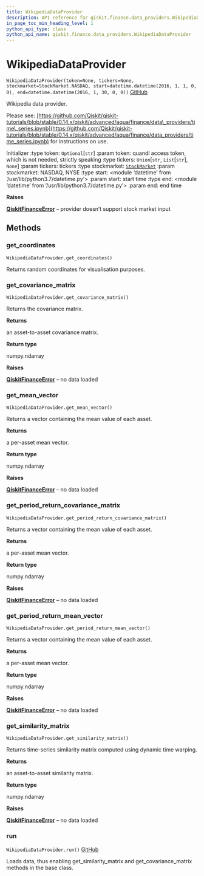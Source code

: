 ```yaml
---
title: WikipediaDataProvider
description: API reference for qiskit.finance.data_providers.WikipediaDataProvider
in_page_toc_min_heading_level: 1
python_api_type: class
python_api_name: qiskit.finance.data_providers.WikipediaDataProvider
---
```


# WikipediaDataProvider

<span id="qiskit.finance.data_providers.WikipediaDataProvider" />

`WikipediaDataProvider(token=None, tickers=None, stockmarket=StockMarket.NASDAQ, start=datetime.datetime(2016, 1, 1, 0, 0), end=datetime.datetime(2016, 1, 30, 0, 0))` [GitHub](https://github.com/qiskit-community/qiskit-aqua/tree/stable/0.7/qiskit/finance/data_providers/wikipedia_data_provider.py "view source code")

Wikipedia data provider.

Please see: [https://github.com/Qiskit/qiskit-tutorials/blob/stable/0.14.x/qiskit/advanced/aqua/finance/data\_providers/time\_series.ipynb](https://github.com/Qiskit/qiskit-tutorials/blob/stable/0.14.x/qiskit/advanced/aqua/finance/data_providers/time_series.ipynb) for instructions on use.

Initializer :type token: `Optional`\[`str`] :param token: quandl access token, which is not needed, strictly speaking :type tickers: `Union`\[`str`, `List`\[`str`], `None`] :param tickers: tickers :type stockmarket: [`StockMarket`](qiskit.finance.data_providers.StockMarket "qiskit.finance.data_providers._base_data_provider.StockMarket") :param stockmarket: NASDAQ, NYSE :type start: \<module ‘datetime’ from ‘/usr/lib/python3.7/datetime.py’> :param start: start time :type end: \<module ‘datetime’ from ‘/usr/lib/python3.7/datetime.py’> :param end: end time

**Raises**

[**QiskitFinanceError**](qiskit.finance.QiskitFinanceError "qiskit.finance.QiskitFinanceError") – provider doesn’t support stock market input

## Methods

### get\_coordinates

<span id="qiskit.finance.data_providers.WikipediaDataProvider.get_coordinates" />

`WikipediaDataProvider.get_coordinates()`

Returns random coordinates for visualisation purposes.

### get\_covariance\_matrix

<span id="qiskit.finance.data_providers.WikipediaDataProvider.get_covariance_matrix" />

`WikipediaDataProvider.get_covariance_matrix()`

Returns the covariance matrix.

**Returns**

an asset-to-asset covariance matrix.

**Return type**

numpy.ndarray

**Raises**

[**QiskitFinanceError**](qiskit.finance.QiskitFinanceError "qiskit.finance.QiskitFinanceError") – no data loaded

### get\_mean\_vector

<span id="qiskit.finance.data_providers.WikipediaDataProvider.get_mean_vector" />

`WikipediaDataProvider.get_mean_vector()`

Returns a vector containing the mean value of each asset.

**Returns**

a per-asset mean vector.

**Return type**

numpy.ndarray

**Raises**

[**QiskitFinanceError**](qiskit.finance.QiskitFinanceError "qiskit.finance.QiskitFinanceError") – no data loaded

### get\_period\_return\_covariance\_matrix

<span id="qiskit.finance.data_providers.WikipediaDataProvider.get_period_return_covariance_matrix" />

`WikipediaDataProvider.get_period_return_covariance_matrix()`

Returns a vector containing the mean value of each asset.

**Returns**

a per-asset mean vector.

**Return type**

numpy.ndarray

**Raises**

[**QiskitFinanceError**](qiskit.finance.QiskitFinanceError "qiskit.finance.QiskitFinanceError") – no data loaded

### get\_period\_return\_mean\_vector

<span id="qiskit.finance.data_providers.WikipediaDataProvider.get_period_return_mean_vector" />

`WikipediaDataProvider.get_period_return_mean_vector()`

Returns a vector containing the mean value of each asset.

**Returns**

a per-asset mean vector.

**Return type**

numpy.ndarray

**Raises**

[**QiskitFinanceError**](qiskit.finance.QiskitFinanceError "qiskit.finance.QiskitFinanceError") – no data loaded

### get\_similarity\_matrix

<span id="qiskit.finance.data_providers.WikipediaDataProvider.get_similarity_matrix" />

`WikipediaDataProvider.get_similarity_matrix()`

Returns time-series similarity matrix computed using dynamic time warping.

**Returns**

an asset-to-asset similarity matrix.

**Return type**

numpy.ndarray

**Raises**

[**QiskitFinanceError**](qiskit.finance.QiskitFinanceError "qiskit.finance.QiskitFinanceError") – no data loaded

### run

<span id="qiskit.finance.data_providers.WikipediaDataProvider.run" />

`WikipediaDataProvider.run()` [GitHub](https://github.com/qiskit-community/qiskit-aqua/tree/stable/0.7/qiskit/finance/data_providers/wikipedia_data_provider.py "view source code")

Loads data, thus enabling get\_similarity\_matrix and get\_covariance\_matrix methods in the base class.

